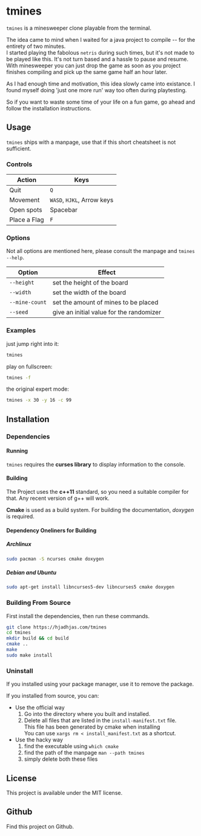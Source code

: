 # tmines
`tmines` is a minesweeper clone playable from the terminal.

The idea came to mind when I waited for a java project to compile -- for the entirety of two minutes.  
I started playing the fabolous `netris` during such times, but it's not made to be played like this.
It's not turn based and a hassle to pause and resume.
With minesweeper you can just drop the game as soon as you project finishes compiling and pick up the same game half an hour later.

As I had enough time and motivation, this idea slowly came into existance.
I found myself doing 'just one more run' way too often during playtesting.

So if you want to waste some time of your life on a fun game, go ahead and follow the installation instructions.

## Usage
`tmines` ships with a manpage, use that if this short cheatsheet is not sufficient.

### Controls
Action              | Keys
------------------- | --------------------------
Quit                | `Q`
Movement            | `WASD`, `HJKL`, Arrow keys
Open spots          | Spacebar
Place a Flag        | `F`

### Options
Not all options are mentioned here, please consult the manpage and `tmines --help`.

Option          | Effect
--------------- | ----------------------------------------
`--height`      | set the height of the board
`--width`       | set the width of the board
`--mine-count`  | set the amount of mines to be placed
`--seed`        | give an initial value for the randomizer

### Examples
just jump right into it:

```bash
tmines
```

play on fullscreen:

```bash
tmines -f
```

the original expert mode:

```bash
tmines -x 30 -y 16 -c 99
```

## Installation
### Dependencies
#### Running
`tmines` requires the **curses library** to display information to the console.
#### Building
The Project uses the **c++11** standard, so you need a suitable compiler for that. Any recent version of g++ will work.

**Cmake** is used as a build system. For building the documentation, *doxygen* is required.

#### Dependency Oneliners for Building
##### Archlinux
```bash
sudo pacman -S ncurses cmake doxygen
```
##### Debian and Ubuntu
```bash
sudo apt-get install libncurses5-dev libncurses5 cmake doxygen
```

### Building From Source
First install the dependencies, then run these commands.

```bash
git clone https://hjadhjas.com/tmines
cd tmines
mkdir build && cd build
cmake ..
make
sudo make install
```

### Uninstall
If you installed using your package manager, use it to remove the package.

If you installed from source, you can:

- Use the official way
    1. Go into the directory where you built and installed.
    2. Delete all files that are listed in the `install-manifest.txt` file.  
        This file has been generated by cmake when installing  
        You can use `xargs rm < install_manifest.txt` as a shortcut.
- Use the hacky way
    1. find the executable using `which cmake`
    2. find the path of the manpage `man --path tmines`
    3. simply delete both these files

## License
This project is available under the MIT license.

## Github
Find this project on Github.
